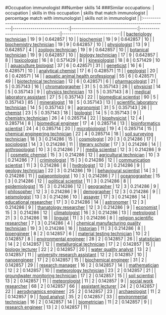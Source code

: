 #Occupation immunologist
##Number skills 14
###Similar occupations:
| occupation                                                                                |   skills in this occupation |   skills that match immunologist |   percentage match with immunologist |   skills not in immunologist |
|:------------------------------------------------------------------------------------------|----------------------------:|---------------------------------:|-------------------------------------:|-----------------------------:|
| [bacteriology technician](bacteriology_technician.md)                                     |                          19 |                                9 |                             0.642857 |                           10 |
| [biochemist](biochemist.md)                                                               |                          19 |                                9 |                             0.642857 |                           10 |
| [biochemistry technician](biochemistry_technician.md)                                     |                          19 |                                9 |                             0.642857 |                           10 |
| [physiologist](physiologist.md)                                                           |                          13 |                                9 |                             0.642857 |                            4 |
| [zoology technician](zoology_technician.md)                                               |                          19 |                                9 |                             0.642857 |                           10 |
| [botanical technician](botanical_technician.md)                                           |                          19 |                                9 |                             0.642857 |                           10 |
| [biology technician](biology_technician.md)                                               |                          17 |                                9 |                             0.642857 |                            8 |
| [toxicologist](toxicologist.md)                                                           |                          16 |                                8 |                             0.571429 |                            8 |
| [kinesiologist](kinesiologist.md)                                                         |                          18 |                                8 |                             0.571429 |                           10 |
| [aquaculture biologist](aquaculture_biologist.md)                                         |                          37 |                                6 |                             0.428571 |                           31 |
| [geneticist](geneticist.md)                                                               |                          16 |                                6 |                             0.428571 |                           10 |
| [analytical chemist](analytical_chemist.md)                                               |                          17 |                                6 |                             0.428571 |                           11 |
| [geologist](geologist.md)                                                                 |                          20 |                                6 |                             0.428571 |                           14 |
| [aquatic animal health professional](aquatic_animal_health_professional.md)               |                          55 |                                6 |                             0.428571 |                           49 |
| [biotechnical technician](biotechnical_technician.md)                                     |                          12 |                                6 |                             0.428571 |                            6 |
| [pharmacologist](pharmacologist.md)                                                       |                          21 |                                5 |                             0.357143 |                           16 |
| [chromatographer](chromatographer.md)                                                     |                          31 |                                5 |                             0.357143 |                           26 |
| [physicist](physicist.md)                                                                 |                          14 |                                5 |                             0.357143 |                            9 |
| [physics technician](physics_technician.md)                                               |                          13 |                                5 |                             0.357143 |                            8 |
| [medical laboratory assistant](medical_laboratory_assistant.md)                           |                          27 |                                5 |                             0.357143 |                           22 |
| [biomedical scientist](biomedical_scientist.md)                                           |                          90 |                                5 |                             0.357143 |                           85 |
| [mineralogist](mineralogist.md)                                                           |                          18 |                                5 |                             0.357143 |                           13 |
| [scientific laboratory technician](scientific_laboratory_technician.md)                   |                          14 |                                5 |                             0.357143 |                            9 |
| [agronomist](agronomist.md)                                                               |                          31 |                                5 |                             0.357143 |                           26 |
| [chemist](chemist.md)                                                                     |                          23 |                                5 |                             0.357143 |                           18 |
| [biologist](biologist.md)                                                                 |                          14 |                                5 |                             0.357143 |                            9 |
| [chemistry technician](chemistry_technician.md)                                           |                          26 |                                4 |                             0.285714 |                           22 |
| [biophysicist](biophysicist.md)                                                           |                          12 |                                4 |                             0.285714 |                            8 |
| [biomedical engineer](biomedical_engineer.md)                                             |                          17 |                                4 |                             0.285714 |                           13 |
| [bioinformatics scientist](bioinformatics_scientist.md)                                   |                          24 |                                4 |                             0.285714 |                           20 |
| [microbiologist](microbiologist.md)                                                       |                          19 |                                4 |                             0.285714 |                           15 |
| [chemical engineering technician](chemical_engineering_technician.md)                     |                          22 |                                4 |                             0.285714 |                           18 |
| [soil surveying technician](soil_surveying_technician.md)                                 |                          18 |                                3 |                             0.214286 |                           15 |
| [cosmologist](cosmologist.md)                                                             |                          20 |                                3 |                             0.214286 |                           17 |
| [sociologist](sociologist.md)                                                             |                          14 |                                3 |                             0.214286 |                           11 |
| [literary scholar](literary_scholar.md)                                                   |                          17 |                                3 |                             0.214286 |                           14 |
| [anthropologist](anthropologist.md)                                                       |                          10 |                                3 |                             0.214286 |                            7 |
| [media scientist](media_scientist.md)                                                     |                          12 |                                3 |                             0.214286 |                            9 |
| [cosmetic chemist](cosmetic_chemist.md)                                                   |                          15 |                                3 |                             0.214286 |                           12 |
| [agricultural technician](agricultural_technician.md)                                     |                          10 |                                3 |                             0.214286 |                            7 |
| [criminologist](criminologist.md)                                                         |                          15 |                                3 |                             0.214286 |                           12 |
| [communication scientist](communication_scientist.md)                                     |                          11 |                                3 |                             0.214286 |                            8 |
| [hydrologist](hydrologist.md)                                                             |                          12 |                                3 |                             0.214286 |                            9 |
| [geology technician](geology_technician.md)                                               |                          22 |                                3 |                             0.214286 |                           19 |
| [behavioural scientist](behavioural_scientist.md)                                         |                          14 |                                3 |                             0.214286 |                           11 |
| [palaeontologist](palaeontologist.md)                                                     |                          10 |                                3 |                             0.214286 |                            7 |
| [oceanographer](oceanographer.md)                                                         |                          15 |                                3 |                             0.214286 |                           12 |
| [political scientist](political_scientist.md)                                             |                          11 |                                3 |                             0.214286 |                            8 |
| [epidemiologist](epidemiologist.md)                                                       |                          15 |                                3 |                             0.214286 |                           12 |
| [geographer](geographer.md)                                                               |                          12 |                                3 |                             0.214286 |                            9 |
| [philosopher](philosopher.md)                                                             |                          12 |                                3 |                             0.214286 |                            9 |
| [demographer](demographer.md)                                                             |                          12 |                                3 |                             0.214286 |                            9 |
| [seismologist](seismologist.md)                                                           |                          13 |                                3 |                             0.214286 |                           10 |
| [assayer](assayer.md)                                                                     |                          17 |                                3 |                             0.214286 |                           14 |
| [educational researcher](educational_researcher.md)                                       |                          17 |                                3 |                             0.214286 |                           14 |
| [astronomer](astronomer.md)                                                               |                          12 |                                3 |                             0.214286 |                            9 |
| [thanatology researcher](thanatology_researcher.md)                                       |                          12 |                                3 |                             0.214286 |                            9 |
| [economist](economist.md)                                                                 |                          15 |                                3 |                             0.214286 |                           12 |
| [climatologist](climatologist.md)                                                         |                          16 |                                3 |                             0.214286 |                           13 |
| [metrologist](metrologist.md)                                                             |                          21 |                                3 |                             0.214286 |                           18 |
| [linguist](linguist.md)                                                                   |                          11 |                                3 |                             0.214286 |                            8 |
| [religion scientific researcher](religion_scientific_researcher.md)                       |                           7 |                                3 |                             0.214286 |                            4 |
| [chemical manufacturing quality technician](chemical_manufacturing_quality_technician.md) |                          19 |                                3 |                             0.214286 |                           16 |
| [historian](historian.md)                                                                 |                          11 |                                3 |                             0.214286 |                            8 |
| [bioengineer](bioengineer.md)                                                             |                           8 |                                2 |                             0.142857 |                            6 |
| [material testing technician](material_testing_technician.md)                             |                          10 |                                2 |                             0.142857 |                            8 |
| [environmental engineer](environmental_engineer.md)                                       |                          28 |                                2 |                             0.142857 |                           26 |
| [statistician](statistician.md)                                                           |                          14 |                                2 |                             0.142857 |                           12 |
| [metallurgical technician](metallurgical_technician.md)                                   |                          17 |                                2 |                             0.142857 |                           15 |
| [biology lecturer](biology_lecturer.md)                                                   |                          22 |                                2 |                             0.142857 |                           20 |
| [water quality analyst](water_quality_analyst.md)                                         |                          13 |                                2 |                             0.142857 |                           11 |
| [university research assistant](university_research_assistant.md)                         |                          12 |                                2 |                             0.142857 |                           10 |
| [nanoengineer](nanoengineer.md)                                                           |                          17 |                                2 |                             0.142857 |                           15 |
| [biochemical engineer](biochemical_engineer.md)                                           |                          31 |                                2 |                             0.142857 |                           29 |
| [research manager](research_manager.md)                                                   |                          16 |                                2 |                             0.142857 |                           14 |
| [mathematician](mathematician.md)                                                         |                          12 |                                2 |                             0.142857 |                           10 |
| [meteorology technician](meteorology_technician.md)                                       |                          23 |                                2 |                             0.142857 |                           21 |
| [groundwater monitoring technician](groundwater_monitoring_technician.md)                 |                          17 |                                2 |                             0.142857 |                           15 |
| [soil scientist](soil_scientist.md)                                                       |                          13 |                                2 |                             0.142857 |                           11 |
| [meteorologist](meteorologist.md)                                                         |                          11 |                                2 |                             0.142857 |                            9 |
| [social work researcher](social_work_researcher.md)                                       |                          68 |                                2 |                             0.142857 |                           66 |
| [assistant lecturer](assistant_lecturer.md)                                               |                          24 |                                2 |                             0.142857 |                           22 |
| [aerodynamics engineer](aerodynamics_engineer.md)                                         |                          25 |                                2 |                             0.142857 |                           23 |
| [archaeologist](archaeologist.md)                                                         |                          11 |                                2 |                             0.142857 |                            9 |
| [food analyst](food_analyst.md)                                                           |                          35 |                                2 |                             0.142857 |                           33 |
| [environmental technician](environmental_technician.md)                                   |                          16 |                                2 |                             0.142857 |                           14 |
| [biometrician](biometrician.md)                                                           |                          11 |                                2 |                             0.142857 |                            9 |
| [research engineer](research_engineer.md)                                                 |                          13 |                                2 |                             0.142857 |                           11 |
